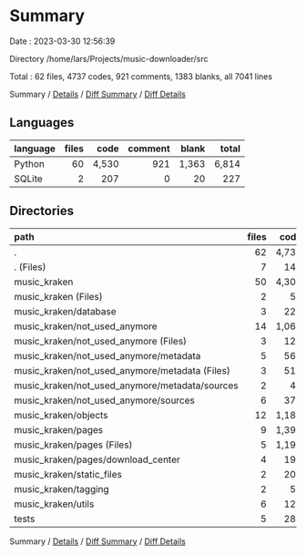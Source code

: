 # Summary

Date : 2023-03-30 12:56:39

Directory /home/lars/Projects/music-downloader/src

Total : 62 files,  4737 codes, 921 comments, 1383 blanks, all 7041 lines

Summary / [Details](details.md) / [Diff Summary](diff.md) / [Diff Details](diff-details.md)

## Languages
| language | files | code | comment | blank | total |
| :--- | ---: | ---: | ---: | ---: | ---: |
| Python | 60 | 4,530 | 921 | 1,363 | 6,814 |
| SQLite | 2 | 207 | 0 | 20 | 227 |

## Directories
| path | files | code | comment | blank | total |
| :--- | ---: | ---: | ---: | ---: | ---: |
| . | 62 | 4,737 | 921 | 1,383 | 7,041 |
| . (Files) | 7 | 141 | 0 | 47 | 188 |
| music_kraken | 50 | 4,309 | 903 | 1,257 | 6,469 |
| music_kraken (Files) | 2 | 51 | 7 | 22 | 80 |
| music_kraken/database | 3 | 226 | 71 | 91 | 388 |
| music_kraken/not_used_anymore | 14 | 1,063 | 117 | 322 | 1,502 |
| music_kraken/not_used_anymore (Files) | 3 | 129 | 13 | 39 | 181 |
| music_kraken/not_used_anymore/metadata | 5 | 561 | 70 | 153 | 784 |
| music_kraken/not_used_anymore/metadata (Files) | 3 | 516 | 64 | 139 | 719 |
| music_kraken/not_used_anymore/metadata/sources | 2 | 45 | 6 | 14 | 65 |
| music_kraken/not_used_anymore/sources | 6 | 373 | 34 | 130 | 537 |
| music_kraken/objects | 12 | 1,182 | 302 | 341 | 1,825 |
| music_kraken/pages | 9 | 1,395 | 391 | 402 | 2,188 |
| music_kraken/pages (Files) | 5 | 1,198 | 382 | 325 | 1,905 |
| music_kraken/pages/download_center | 4 | 197 | 9 | 77 | 283 |
| music_kraken/static_files | 2 | 207 | 0 | 20 | 227 |
| music_kraken/tagging | 2 | 59 | 4 | 22 | 85 |
| music_kraken/utils | 6 | 126 | 11 | 37 | 174 |
| tests | 5 | 287 | 18 | 79 | 384 |

Summary / [Details](details.md) / [Diff Summary](diff.md) / [Diff Details](diff-details.md)